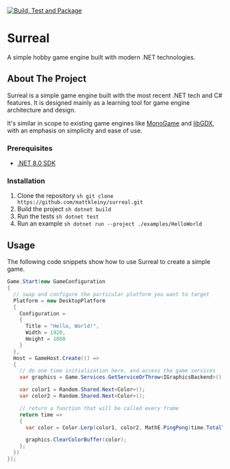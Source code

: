 [![Build, Test and Package](https://github.com/mattkleiny/surreal/actions/workflows/build-and-package.yml/badge.svg)](https://github.com/mattkleiny/surreal/actions/workflows/build-and-package.yml)

# Surreal

A simple hobby game engine built with modern .NET technologies.

## About The Project

Surreal is a simple game engine built with the most recent .NET tech and C# features.
It is designed mainly as a learning tool for game engine architecture and design.

It's similar in scope to existing game engines like [MonoGame](https://www.monogame.net/) and [libGDX](https://libgdx.com/),
with an emphasis on simplicity and ease of use.

### Prerequisites

- [.NET 8.0 SDK](https://dotnet.microsoft.com/download/dotnet)

### Installation

1. Clone the repository ```sh git clone https://github.com/mattkleiny/surreal.git```
2. Build the project ```sh dotnet build```
3. Run the tests ```sh dotnet test```
4. Run an example ```sh dotnet run --project ./examples/HelloWorld```

## Usage

The following code snippets show how to use Surreal to create a simple game.

```csharp
Game.Start(new GameConfiguration
{
  // swap and configure the particular platform you want to target
  Platform = new DesktopPlatform
  {
    Configuration =
    {
      Title = "Hello, World!",
      Width = 1920,
      Height = 1080
    }
  },
  Host = GameHost.Create(() =>
  {
    // do one time initialization here, and access the game services
    var graphics = Game.Services.GetServiceOrThrow<IGraphicsBackend>();

    var color1 = Random.Shared.Next<Color>();
    var color2 = Random.Shared.Next<Color>();

    // return a function that will be called every frame
    return time =>
    {
      var color = Color.Lerp(color1, color2, MathE.PingPong(time.TotalTime));

      graphics.ClearColorBuffer(color);
    };
  })
});
```

